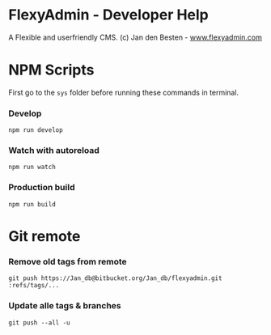 # FlexyAdmin - Developer Help

A Flexible and userfriendly CMS.
(c) Jan den Besten - www.flexyadmin.com

# NPM Scripts

First go to the `sys` folder before running these commands in terminal.

### Develop

`npm run develop`

### Watch with autoreload

`npm run watch`

### Production build

`npm run build`


# Git remote

### Remove old tags from remote ###

`git push https://Jan_db@bitbucket.org/Jan_db/flexyadmin.git :refs/tags/...`

### Update alle tags & branches

`git push --all -u`
